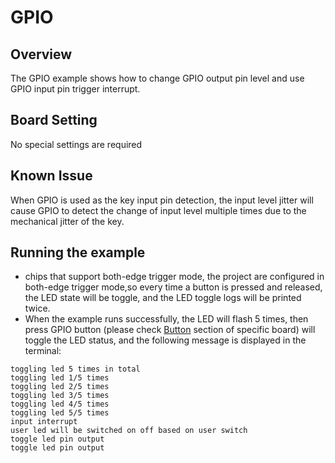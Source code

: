 # GPIO

## Overview

The GPIO example shows how to change GPIO output pin level and use GPIO input pin trigger interrupt.

## Board Setting

No special settings are required

## Known Issue

When GPIO is used as the key input pin detection, the input level jitter will cause GPIO to detect the change of input level multiple times due to the mechanical jitter of the key.

## Running the example
- chips that support both-edge trigger mode, the project are configured in both-edge trigger mode,so every time a button is pressed and released, the LED state will be toggle, and the LED toggle logs will be printed twice.
- When the example runs successfully, the LED will flash 5 times, then press GPIO button (please check [Button](lab_board_resource) section of specific board) will toggle the LED status, and the following message is displayed in the terminal:
```console
toggling led 5 times in total
toggling led 1/5 times
toggling led 2/5 times
toggling led 3/5 times
toggling led 4/5 times
toggling led 5/5 times
input interrupt
user led will be switched on off based on user switch
toggle led pin output
toggle led pin output
```
